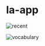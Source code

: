 # la-app

![recent](https://github.com/user-attachments/assets/ef168448-af24-4249-a1f2-94a9caf94266)

![vocabulary](https://github.com/user-attachments/assets/152a7d87-92b4-4c4b-8a8e-14a2b3a31462)
